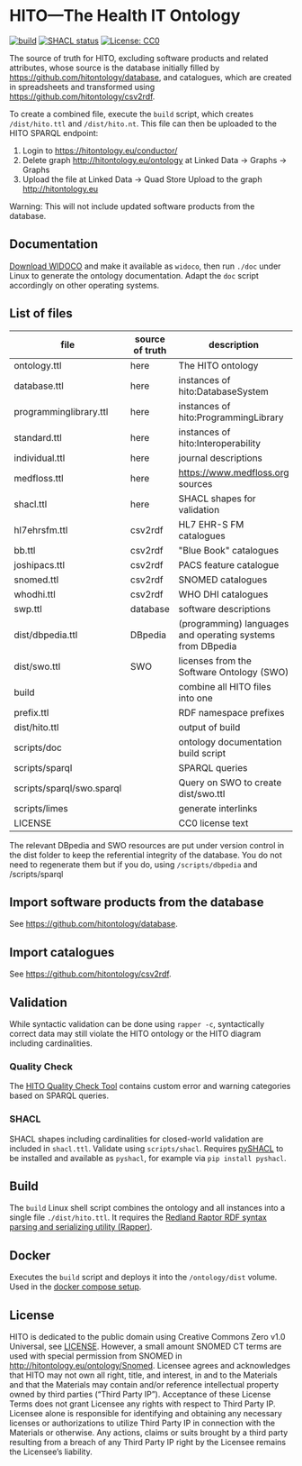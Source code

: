 # HITO—The Health IT Ontology

[![build](https://github.com/hitontology/ontology/actions/workflows/build.yml/badge.svg)](https://github.com/hitontology/ontology/actions/workflows/build.yml)
[![SHACL status](https://github.com/hitontology/ontology/actions/workflows/shacl.yml/badge.svg)](https://github.com/hitontology/ontology/actions/workflows/shacl.yml)
[![License: CC0](https://img.shields.io/badge/license-CC0-blue)](LICENSE)

The source of truth for HITO, excluding software products and related attributes, whose source is the database initially filled by <https://github.com/hitontology/database>, and catalogues, which are created in spreadsheets and transformed using <https://github.com/hitontology/csv2rdf>.

To create a combined file, execute the `build` script, which creates `/dist/hito.ttl` and `/dist/hito.nt`.
This file can then be uploaded to the HITO SPARQL endpoint:

1. Login to <https://hitontology.eu/conductor/>
2. Delete graph http://hitontology.eu/ontology at Linked Data -> Graphs -> Graphs
3. Upload the file at Linked Data -> Quad Store Upload to the graph <http://hitontology.eu>

Warning: This will not include updated software products from the database.

## Documentation
[Download WIDOCO](https://github.com/dgarijo/Widoco/releases) and make it available as `widoco`, then run `./doc` under Linux to generate the ontology documentation.
Adapt the `doc` script accordingly on other operating systems.

## List of files

file					| source of truth	| description
--						| --				| --
ontology.ttl			| here				| The HITO ontology
database.ttl			| here				| instances of hito:DatabaseSystem
programminglibrary.ttl	| here 				| instances of hito:ProgrammingLibrary
standard.ttl			| here				| instances of hito:Interoperability
individual.ttl			| here				| journal descriptions
medfloss.ttl			| here				| <https://www.medfloss.org> sources
shacl.ttl				| here				| SHACL shapes for validation
hl7ehrsfm.ttl			| csv2rdf			| HL7 EHR-S FM catalogues
bb.ttl					| csv2rdf	 		| "Blue Book" catalogues
joshipacs.ttl			| csv2rdf			| PACS feature catalogue
snomed.ttl				| csv2rdf			| SNOMED catalogues
whodhi.ttl				| csv2rdf			| WHO DHI catalogues
swp.ttl					| database			| software descriptions
dist/dbpedia.ttl		| DBpedia			| (programming) languages and operating systems from DBpedia
dist/swo.ttl			| SWO				| licenses from the Software Ontology (SWO)
build					| 					| combine all HITO files into one
prefix.ttl				| 					| RDF namespace prefixes
dist/hito.ttl			| 					| output of build
scripts/doc				| 					| ontology documentation build script
scripts/sparql			| 					| SPARQL queries
scripts/sparql/swo.sparql|					| Query on SWO to create dist/swo.ttl
scripts/limes			| 					| generate interlinks
LICENSE					| 					| CC0 license text

The relevant DBpedia and SWO resources are put under version control in the dist folder to keep the referential integrity of the database.
You do not need to regenerate them but if you do, using `/scripts/dbpedia` and /scripts/sparql

## Import software products from the database
See <https://github.com/hitontology/database>.

## Import catalogues
See <https://github.com/hitontology/csv2rdf>.

## Validation
While syntactic validation can be done using `rapper -c`, syntactically correct data may still violate the HITO ontology or the HITO diagram including cardinalities.

### Quality Check
The [HITO Quality Check Tool](https://hitontology.eu/qualitycheck/) contains custom error and warning categories based on SPARQL queries.

### SHACL
SHACL shapes including cardinalities for closed-world validation are included in `shacl.ttl`.
Validate using `scripts/shacl`.
Requires [pySHACL](https://github.com/RDFLib/pySHACL) to be installed and available as `pyshacl`, for example via `pip install pyshacl`.

## Build

The `build` Linux shell script combines the ontology and all instances into a single file `./dist/hito.ttl`.
It requires the [Redland Raptor RDF syntax parsing and serializing utility (Rapper)](https://librdf.org/).

## Docker

Executes the `build` script and deploys it into the `/ontology/dist` volume.
Used in the [docker compose setup](https://github.com/hitontology/docker).

## License

HITO is dedicated to the public domain using Creative Commons Zero v1.0 Universal, see [LICENSE](LICENSE).
However, a small amount SNOMED CT terms are used with special permission from SNOMED in <http://hitontology.eu/ontology/Snomed>.
Licensee agrees and acknowledges that HITO may not own all right, title, and interest, in and to the Materials and that the Materials may contain and/or reference intellectual property owned by third parties (“Third Party IP”).
Acceptance of these License Terms does not grant Licensee any rights with respect to Third Party IP.
Licensee alone is responsible for identifying and obtaining any necessary licenses or authorizations to utilize Third Party IP in connection with the Materials or otherwise.
Any actions, claims or suits brought by a third party resulting from a breach of any Third Party IP right by the Licensee remains the Licensee’s liability.
